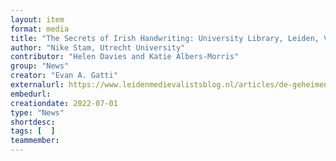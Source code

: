 ```yaml
---
layout: item
format: media
title: "The Secrets of Irish Handwriting: University Library, Leiden, VLQ 7"
author: "Nike Stam, Utrecht University"
contributor: "Helen Davies and Katie Albers-Morris"
group: "News"
creator: "Evan A. Gatti"
externalurl: https://www.leidenmedievalistsblog.nl/articles/de-geheimen-van-het-ierse-handschrift-universitaire-bibliotheek-leiden-vlq-7
embedurl: 
creationdate: 2022-07-01
type: "News"
shortdesc:
tags: [  ]
teammember: 
---
```

